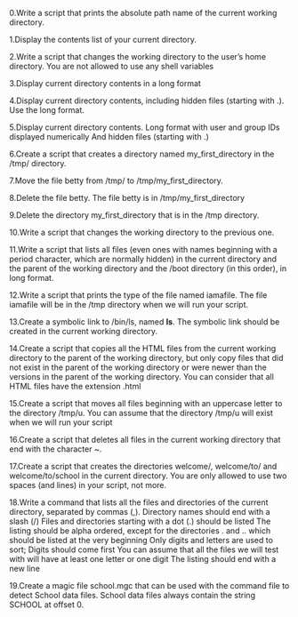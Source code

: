 0.Write a script that prints the absolute path name of the current working directory.

1.Display the contents list of your current directory.

2.Write a script that changes the working directory to the user’s home directory.
You are not allowed to use any shell variables

3.Display current directory contents in a long format

4.Display current directory contents, including hidden files (starting with .). Use the long format.

5.Display current directory contents.
Long format
with user and group IDs displayed numerically
And hidden files (starting with .)

6.Create a script that creates a directory named my_first_directory in the /tmp/ directory.

7.Move the file betty from /tmp/ to /tmp/my_first_directory.

8.Delete the file betty.
The file betty is in /tmp/my_first_directory

9.Delete the directory my_first_directory that is in the /tmp directory.

10.Write a script that changes the working directory to the previous one.

11.Write a script that lists all files (even ones with names beginning with a period character, 
which are normally hidden) in the current directory and the parent of the working directory and the /boot directory (in this order), in long format.

12.Write a script that prints the type of the file named iamafile. 
The file iamafile will be in the /tmp directory when we will run your script.

13.Create a symbolic link to /bin/ls, named __ls__.
The symbolic link should be created in the current working directory.

14.Create a script that copies all the HTML files from the current working directory to the parent of the working directory,
but only copy files that did not exist in the parent of the working directory or were newer than the versions in the parent of the working directory.
You can consider that all HTML files have the extension .html

15.Create a script that moves all files beginning with an uppercase letter to the directory /tmp/u.
You can assume that the directory /tmp/u will exist when we will run your script

16.Create a script that deletes all files in the current working directory that end with the character ~.

17.Create a script that creates the directories welcome/, welcome/to/ and welcome/to/school in the current directory.
You are only allowed to use two spaces (and lines) in your script, not more.

18.Write a command that lists all the files and directories of the current directory, separated by commas (,).
Directory names should end with a slash (/)
Files and directories starting with a dot (.) should be listed
The listing should be alpha ordered, except for the directories . and .. which should be listed at the very beginning
Only digits and letters are used to sort; Digits should come first
You can assume that all the files we will test with will have at least one letter or one digit
The listing should end with a new line

19.Create a magic file school.mgc that can be used with the command file to detect School data files.
School data files always contain the string SCHOOL at offset 0.


